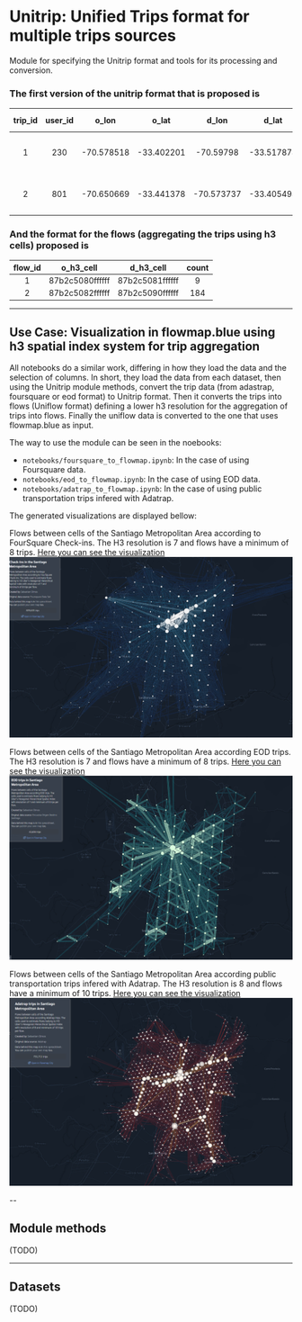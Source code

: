 # Unitrip: Unified Trips format for multiple trips sources
Module for specifying the Unitrip format and tools for its processing and conversion.

### The first version of the unitrip format that is proposed is

| trip_id | user_id | o_lon | o_lat | d_lon | d_lat | o_h3_cell | d_h3_cell | o_time | d_time | Other properties... |
|:---:|:---:|:---:|:---:|:---:|:---:|:---:|:---:|:---:|:---:|:---:|
| 1 | 230 | -70.578518 | -33.402201 | -70.59798 | -33.517874 | 8cb2c556db34dff | 8cb2c50939a2dff | Fri Apr 20 14:49:25 2012 | Fri Aug 10 15:04:41 2012 | ... |
| 2 | 801 | -70.650669 | -33.441378 | -70.573737 | -33.405494 | 8cb2c55413335ff | 8cb2c556db489ff | Mon May 07 19:11:55 2012 | Mon May 13 12:10:38 2013 | ... |

### And the format for the flows (aggregating the trips using h3 cells) proposed is
| flow_id | o_h3_cell | d_h3_cell | count |
|:---:|:---:|:---:|:---:|
| 1 | 87b2c5080ffffff | 87b2c5081ffffff | 9 |
| 2 | 87b2c5082ffffff | 87b2c5090ffffff | 184 |


---
## Use Case: Visualization in flowmap.blue using h3 spatial index system for trip aggregation


All notebooks do a similar work, differing in how they load the data and the selection of columns. In short, they load the data from each dataset, then using the Unitrip module methods, convert the trip data (from adastrap, foursquare or eod format) to Unitrip format. Then it converts the trips into flows (Uniflow format) defining a lower h3 resolution for the aggregation of trips into flows. Finally the uniflow data is converted to the one that uses flowmap.blue as input.

The way to use the module can be seen in the noebooks:
- `notebooks/foursquare_to_flowmap.ipynb`: In the case of using Foursquare data.
- `notebooks/eod_to_flowmap.ipynb`: In the case of using EOD data.
- `notebooks/adatrap_to_flowmap.ipynb`: In the case of using public transportation trips infered with Adatrap.

The generated visualizations are displayed bellow:

Flows between cells of the Santiago Metropolitan Area according to FourSquare Check-ins. The H3 resolution is 7 and flows have a minimum of 8 trips. [Here you can see the visualization](https://www.flowmap.blue/1zVGC9qTSprneh_D6vDat_POg-_jfy28EAm4EMpiO4nE)
![](media/santiago_foursquare_flowmap.png)

Flows between cells of the Santiago Metropolitan Area according EOD trips. The H3 resolution is 7 and flows have a minimum of 8 trips. [Here you can see the visualization](https://www.flowmap.blue/1oTll7OJe8yTegiUeLZgQ-lZR6fTmrEIu5OF52C_1IKk)
![](media/santiago_eod_flowmap.png)

Flows between cells of the Santiago Metropolitan Area according public transportation trips infered with Adatrap. The H3 resolution is 8 and flows have a minimum of 10 trips. [Here you can see the visualization](https://www.flowmap.blue/1FYctUexmJY863rKdKh1EIXdcGeKrpJKMmLGbO8Mo9Ho)
![](media/santiago_adatrap_flowmap.png)


-- 
## Module methods
(TODO)

---
## Datasets
(TODO)
